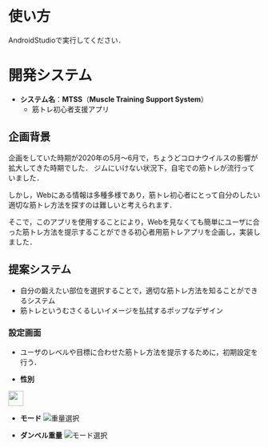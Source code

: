 # 使い方
AndroidStudioで実行してください．

# 開発システム

- **システム名**：**MTSS**（**Muscle Training Support System**）
    - 筋トレ初心者支援アプリ

## 企画背景

企画をしていた時期が2020年の5月～6月で，ちょうどコロナウイルスの影響が拡大してきた時期でした．
ジムにいけない状況下，自宅での筋トレが流行っていました．

しかし，Webにある情報は多種多様であり，筋トレ初心者にとって自分のしたい適切な筋トレ方法を探すのは難しいと考えられます．

そこで，このアプリを使用することにより，Webを見なくても簡単にユーザに合った筋トレ方法を提示することができる初心者用筋トレアプリを企画し，実装しました．

## 提案システム

- 自分の鍛えたい部位を選択することで，適切な筋トレ方法を知ることができるシステム
- 筋トレというむさくるしいイメージを払拭するポップなデザイン

### 設定画面

- ユーザのレベルや目標に合わせた筋トレ方法を提示するために，初期設定を行う．

- **性別**
<img src="https://user-images.githubusercontent.com/67993065/213362757-00275122-49f9-45d8-be29-f7f1e121c0fe.png" width="30">

- **モード**
![重量選択](https://user-images.githubusercontent.com/67993065/213362764-c58446af-eafb-4511-8d7e-8ed2326ff1c4.png)

- **ダンベル重量**
![モード選択](https://user-images.githubusercontent.com/67993065/213362769-490f6433-80df-4b3c-ad0f-e04c292c8131.png)

